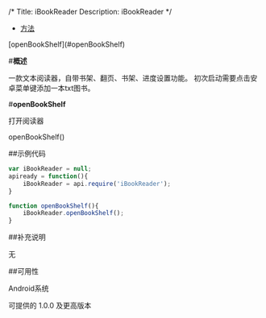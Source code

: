 /*
Title: iBookReader
Description: iBookReader
*/

<ul id="tab" class="clearfix">
	<li class="active"><a href="#method-content">方法</a></li>
</ul>
<div id="method-content">

<div class="outline">
[openBookShelf](#openBookShelf)
</div>

#**概述**

一款文本阅读器，自带书架、翻页、书架、进度设置功能。
初次启动需要点击安卓菜单键添加一本txt图书。

#**openBookShelf**<div id="openBookShelf"></div>

打开阅读器

openBookShelf()

##示例代码

```js
var iBookReader = null;
apiready = function(){
	iBookReader = api.require('iBookReader');
}

function openBookShelf(){
	iBookReader.openBookShelf();
}
```

##补充说明

无

##可用性

Android系统

可提供的 1.0.0 及更高版本